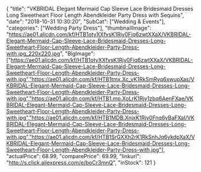 {
	"title": "VKBRIDAL Elegant Mermaid Cap Sleeve Lace Bridesmaid Dresses Long Sweetheart Floor Length Abendkleider Party Dress with Sequins",
	"date": "2018-10-31 10:30:20",
	"SubCat": ["Wedding & Events"],
	"categories": ["Wedding Party Dress"],
	"thumbnailImage": "https://ae01.alicdn.com/kf/HTB1otyXXfvsK1Rjy0Fiq6zwtXXaX/VKBRIDAL-Elegant-Mermaid-Cap-Sleeve-Lace-Bridesmaid-Dresses-Long-Sweetheart-Floor-Length-Abendkleider-Party-Dress-with.jpg_220x220.jpg",
	"BigImage": ["https://ae01.alicdn.com/kf/HTB1otyXXfvsK1Rjy0Fiq6zwtXXaX/VKBRIDAL-Elegant-Mermaid-Cap-Sleeve-Lace-Bridesmaid-Dresses-Long-Sweetheart-Floor-Length-Abendkleider-Party-Dress-with.jpg","https://ae01.alicdn.com/kf/HTB1tmx.Xc_vK1RkSmRyq6xwupXas/VKBRIDAL-Elegant-Mermaid-Cap-Sleeve-Lace-Bridesmaid-Dresses-Long-Sweetheart-Floor-Length-Abendkleider-Party-Dress-with.jpg","https://ae01.alicdn.com/kf/HTB1.mp.XoLrK1Rjy1zbq6AenFXae/VKBRIDAL-Elegant-Mermaid-Cap-Sleeve-Lace-Bridesmaid-Dresses-Long-Sweetheart-Floor-Length-Abendkleider-Party-Dress-with.jpg","https://ae01.alicdn.com/kf/HTB1MDB.XnjxK1Rjy0Fnq6yBaFXaI/VKBRIDAL-Elegant-Mermaid-Cap-Sleeve-Lace-Bridesmaid-Dresses-Long-Sweetheart-Floor-Length-Abendkleider-Party-Dress-with.jpg","https://ae01.alicdn.com/kf/HTB1SrGXXh2rK1RkSnhJq6ykdpXaX/VKBRIDAL-Elegant-Mermaid-Cap-Sleeve-Lace-Bridesmaid-Dresses-Long-Sweetheart-Floor-Length-Abendkleider-Party-Dress-with.jpg"],
	"actualPrice": 68.99,
	"comparePrice": 69.99,
	"linkurl": "http://s.click.aliexpress.com/e/boCr3mnQ",
	"inStock": 121
}
